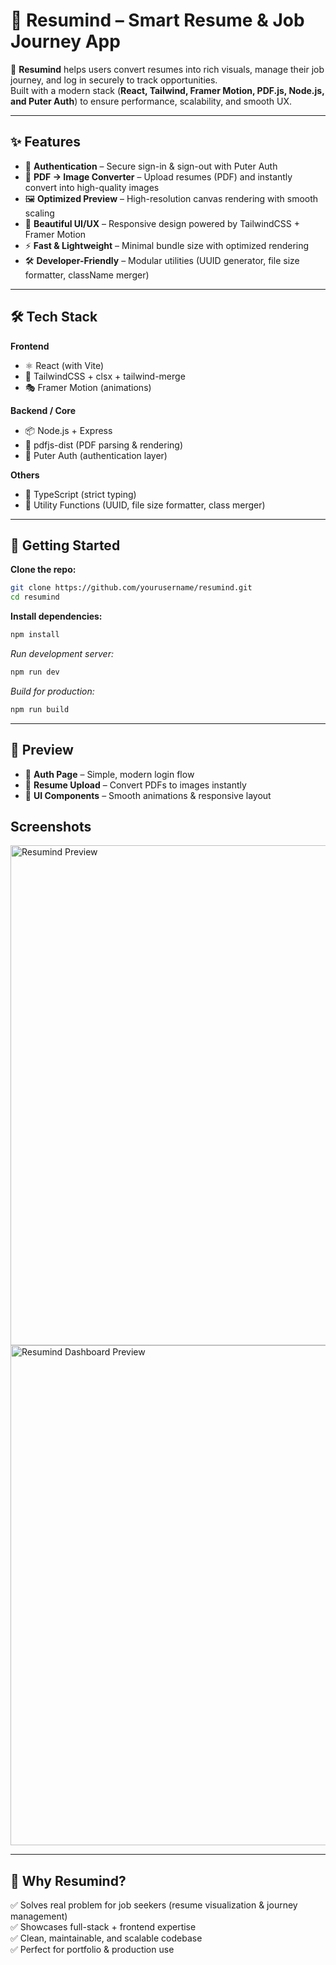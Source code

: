 # 📄 Resumind – Smart Resume & Job Journey App

🚀 **Resumind** helps users convert resumes into rich visuals, manage their job journey, and log in securely to track opportunities.  
Built with a modern stack (**React, Tailwind, Framer Motion, PDF.js, Node.js, and Puter Auth**) to ensure performance, scalability, and smooth UX.

---

## ✨ Features

- 🔑 **Authentication** – Secure sign-in & sign-out with Puter Auth  
- 📄 **PDF → Image Converter** – Upload resumes (PDF) and instantly convert into high-quality images  
- 🖼️ **Optimized Preview** – High-resolution canvas rendering with smooth scaling  
- 🎨 **Beautiful UI/UX** – Responsive design powered by TailwindCSS + Framer Motion  
- ⚡ **Fast & Lightweight** – Minimal bundle size with optimized rendering  
- 🛠️ **Developer-Friendly** – Modular utilities (UUID generator, file size formatter, className merger)  

---

## 🛠️ Tech Stack

**Frontend**  
- ⚛️ React (with Vite)  
- 🎨 TailwindCSS + clsx + tailwind-merge  
- 🎭 Framer Motion (animations)  

**Backend / Core**  
- 📦 Node.js + Express  
- 📝 pdfjs-dist (PDF parsing & rendering)  
- 🔑 Puter Auth (authentication layer)  

**Others**  
- 🔧 TypeScript (strict typing)  
- 🧩 Utility Functions (UUID, file size formatter, class merger)  

---

## 🚀 Getting Started

**Clone the repo:**
```bash
git clone https://github.com/yourusername/resumind.git
cd resumind
```
**Install dependencies:**
```bash
npm install
```
*Run development server:*
```bash
npm run dev
```
*Build for production:*
```bash
npm run build
```

---

## 📸 Preview

- 🔐 **Auth Page** – Simple, modern login flow  
- 📄 **Resume Upload** – Convert PDFs to images instantly  
- 🎨 **UI Components** – Smooth animations & responsive layout  

## Screenshots  
<img src="https://github.com/user-attachments/assets/cfe1d323-9ec3-46a4-8579-0153c4900710" alt="Resumind Preview" width="800" />

<img src="https://github.com/user-attachments/assets/a36f8f0b-2997-4ee0-be6c-62ad26994458" alt="Resumind Dashboard Preview" width="800" />

---

## 🌟 Why Resumind?

✅ Solves real problem for job seekers (resume visualization & journey management)  
✅ Showcases full-stack + frontend expertise  
✅ Clean, maintainable, and scalable codebase  
✅ Perfect for portfolio & production use  
